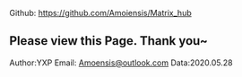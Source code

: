Github:
https://github.com/Amoiensis/Matrix_hub

Please view this Page.
Thank you~
-----------------
Author:YXP
Email: Amoensis@outlook.com
Data:2020.05.28